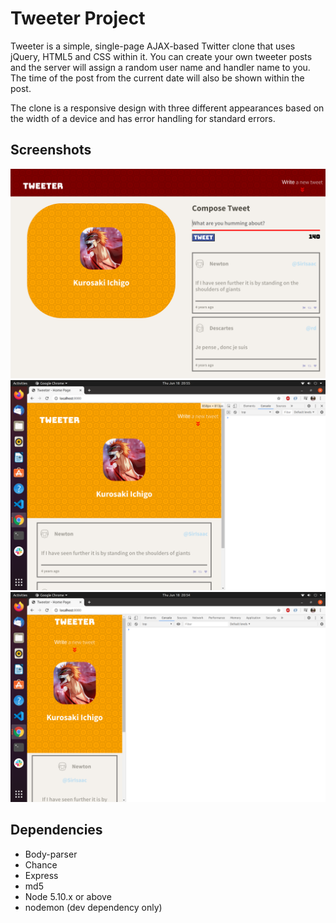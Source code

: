 # Tweeter Project

Tweeter is a simple, single-page AJAX-based Twitter clone that uses jQuery, HTML5 and CSS within it. You can create your own tweeter posts and the server will assign a random user name and handler name to you. The time of the post from the current date will also be shown within the post. 

The clone is a responsive design with three different appearances based on the width of a device and has error handling for standard errors. 

## Screenshots

!["Screenshot of URLs page"](https://github.com/victorzzz12/tweeter/blob/master/docs/Full-view.png)
!["Screenshot of URLs page"](https://github.com/victorzzz12/tweeter/blob/master/docs/Medium-view.png)
!["Screenshot of URLs page"](https://github.com/victorzzz12/tweeter/blob/master/docs/Small-view.png)


## Dependencies

- Body-parser
- Chance
- Express
- md5
- Node 5.10.x or above
- nodemon (dev dependency only)